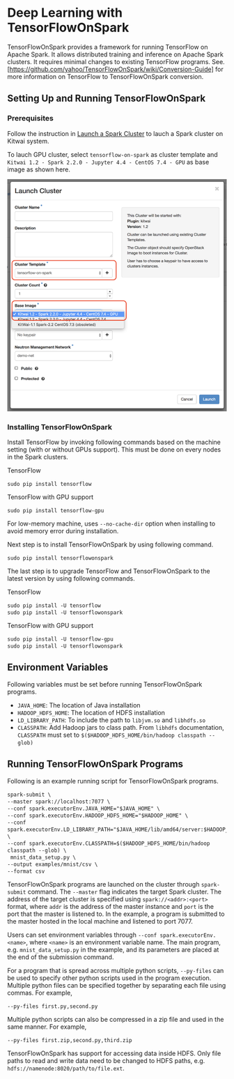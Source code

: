 # Deep Learning with TensorFlowOnSpark

TensorFlowOnSpark provides a framework for running TensorFlow on Apache Spark. It allows distributed training and inference on Apache Spark clusters. It requires minimal changes to existing TensorFlow programs. See. [https://github.com/yahoo/TensorFlowOnSpark/wiki/Conversion-Guide] for more information on TensorFlow to TensorFlowOnSpark conversion. 

## Setting Up and Running TensorFlowOnSpark

### Prerequisites

Follow the instruction in [Launch a Spark Cluster](https://kitwaicloud.github.io/launchcluster/launchcluster.html) to lauch a Spark cluster on Kitwai system. 

To lauch GPU cluster, select `tensorflow-on-spark` as cluster template and `Kitwai 1.2 - Spark 2.2.0 - Jupyter 4.4 - CentOS 7.4 - GPU` as base image as shown here. 

<img src="launch_tensorflow_gpu_cluster.png" width="600">

### Installing TensorFlowOnSpark

Install TensorFlow by invoking following commands based on the machine setting (with or without GPUs support). This must be done on every nodes in the Spark clusters.

TensorFlow
```
sudo pip install tensorflow       
```

TensorFlow with GPU support
```
sudo pip install tensorflow-gpu   
```

For low-memory machine, uses `--no-cache-dir` option when installing to avoid memory error during installation. 

Next step is to install TensorFlowOnSpark by using following command. 
```
sudo pip install tensorflowonspark
```

The last step is to upgrade TensorFlow and TensorFlowOnSpark to the latest version by using following commands.

TensorFlow
```
sudo pip install -U tensorflow
sudo pip install -U tensorflowonspark
```

TensorFlow with GPU support
```
sudo pip install -U tensorflow-gpu
sudo pip install -U tensorflowonspark
```
## Environment Variables

Following variables must be set before running TensorFlowOnSpark programs.

* `JAVA_HOME`: The location of Java installation
* `HADOOP_HDFS_HOME`: The location of HDFS installation
* `LD_LIBRARY_PATH`: To include the path to `libjvm.so`  and `libhdfs.so`
* `CLASSPATH`: Add Hadoop jars to class path. From `libhdfs` documentation, `CLASSPATH` must set to `$($HADOOP_HDFS_HOME/bin/hadoop classpath --glob)`


## Running TensorFlowOnSpark Programs

Following is an example running script for TensorFlowOnSpark programs. 
```
spark-submit \
--master spark://localhost:7077 \
--conf spark.executorEnv.JAVA_HOME="$JAVA_HOME" \
--conf spark.executorEnv.HADOOP_HDFS_HOME="$HADOOP_HOME" \
--conf spark.executorEnv.LD_LIBRARY_PATH="$JAVA_HOME/lib/amd64/server:$HADOOP_HOME/lib/native" \
--conf spark.executorEnv.CLASSPATH=$($HADOOP_HDFS_HOME/bin/hadoop classpath --glob) \
 mnist_data_setup.py \
--output examples/mnist/csv \
--format csv
```

TensorFlowOnSpark programs are launched on the cluster through `spark-submit` command. The `--master` flag indicates the target Spark cluster. The address of the target cluster is specified using `spark://<addr>:<port>` format, where `addr` is the address of the master instance and `port` is the port that the master is listened to. In the example, a program is submitted to the master hosted in the local machine and listened to port 7077. 

Users can set environment variables through `--conf spark.executorEnv.<name>`, where `<name>` is an environment variable name. The main program, e.g. `mnist_data_setup.py` in the example, and its parameters are placed at the end of the submission command. 

For a program that is spread across multiple python scripts, `--py-files` can be used to specify other python scripts used in the program execution. Multiple python files can be specified together by separating each file using commas. For example,

```
--py-files first.py,second.py
```

Multiple python scripts can also be compressed in a zip file and used in the same manner. For example,

```
--py-files first.zip,second.py,third.zip
```

TensorFlowOnSpark has support for accessing data inside HDFS. Only file paths to read and write data need to be changed to HDFS paths, e.g. `hdfs://namenode:8020/path/to/file.ext`.  





